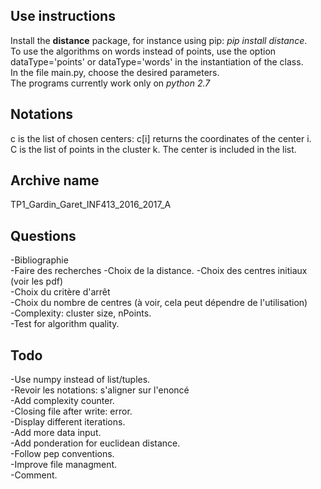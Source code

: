 Use instructions
----------------
Install the **distance** package, for instance using pip: _pip install distance_.  
To use the algorithms on words instead of points, use the option dataType='points' 
or dataType='words' in the instantiation of the class.  
In the file main.py, choose the desired parameters.  
The programs currently work only on _python 2.7_  


Notations
---------
c is the list of chosen centers: c[i] returns the coordinates of the center i.  
C is the list of points in the cluster k. The center is included in the list.  


Archive name
------------
TP1_Gardin_Garet_INF413_2016_2017_A


Questions
---------
-Bibliographie  
-Faire des recherches
-Choix de la distance.
-Choix des centres initiaux (voir les pdf)  
-Choix du critère d'arrêt  
-Choix du nombre de centres (à voir, cela peut dépendre de l'utilisation)  
-Complexity: cluster size, nPoints.  
-Test for algorithm quality.  


Todo
----
-Use numpy instead of list/tuples.   
-Revoir les notations: s'aligner sur l'enoncé  
-Add complexity counter.  
-Closing file after write: error.  
-Display different iterations.  
-Add more data input.  
-Add ponderation for euclidean distance.  
-Follow pep conventions.  
-Improve file managment.  
-Comment.  
